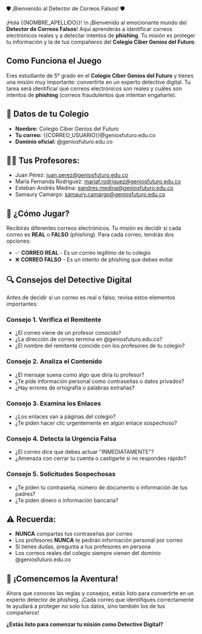 🛡️ ¡Bienvenido al Detector de Correos Falsos! 🛡️

¡Hola {{NOMBRE_APELLIDO}}! \n
¡Bienvenido al emocionante mundo del **Detector de Correos Falsos**! Aquí aprenderás a identificar correos electrónicos reales y a detectar intentos de **phishing**.
Tu misión es proteger tu información y la de tus compañeros del **Colegio Ciber Genios del Futuro**.

## Como Funciona el Juego
Eres estudiante de 5° grado en el **Colegio Ciber Genios del Futuro** y tienes una misión muy importante: convertirte en un experto detective digital. Tu tarea será identificar qué correos electrónicos son reales y cuáles son intentos de **phishing** (correos fraudulentos que intentan engañarte).

## 📧 **Datos de tu Colegio**
- **Nombre:** Colegio Ciber Genios del Futuro
- **Tu correo:** {{CORREO_USUARIO}}@geniosfuturo.edu.co
- **Dominio oficial:** @geniosfuturo.edu.co

## 👨‍🏫 **Tus Profesores:**
- Juan Pérez: juan.perez@geniosfuturo.edu.co
- María Fernanda Rodríguez: mariaf.rodriguez@geniosfuturo.edu.co
- Esteban Andrés Medina: eandres.medina@geniosfuturo.edu.co
- Samaury Camargo: samaury.camargo@geniosfuturo.edu.co

## 🎯 **¿Cómo Jugar?**

Recibirás diferentes correos electrónicos. Tu misión es decidir si cada correo es **REAL** o **FALSO** (phishing). Para cada correo, tendrás dos opciones:

- ✅ **CORREO REAL** - Es un correo legítimo de tu colegio
- ❌ **CORREO FALSO** - Es un intento de phishing que debes evitar

## 🔍 **Consejos del Detective Digital**

Antes de decidir si un correo es real o falso, revisa estos elementos importantes:

### Consejo 1. **Verifica el Remitente**
- ¿El correo viene de un profesor conocido?
- ¿La dirección de correo termina en @geniosfuturo.edu.co?
- ¿El nombre del remitente coincide con los profesores de tu colegio?

### Consejo 2. **Analiza el Contenido**
- ¿El mensaje suena como algo que diría tu profesor?
- ¿Te pide información personal como contraseñas o datos privados?
- ¿Hay errores de ortografía o palabras extrañas?

### Consejo 3. **Examina los Enlaces**
- ¿Los enlaces van a páginas del colegio?
- ¿Te piden hacer clic urgentemente en algún enlace sospechoso?

### Consejo 4. **Detecta la Urgencia Falsa**
- ¿El correo dice que debes actuar "INMEDIATAMENTE"?
- ¿Amenaza con cerrar tu cuenta o castigarte si no respondes rápido?

### Consejo 5. **Solicitudes Sospechosas**
- ¿Te piden tu contraseña, número de documento o información de tus padres?
- ¿Te piden dinero o información bancaria?

## ⚠️ **Recuerda:**

- **NUNCA** compartas tus contraseñas por correo
- Los profesores **NUNCA** te pedirán información personal por correo
- Si tienes dudas, pregunta a tus profesores en persona
- Los correos reales del colegio siempre vienen del dominio @geniosfuturo.edu.co

## 🚀 **¡Comencemos la Aventura!**

Ahora que conoces las reglas y consejos, estás listo para convertirte en un experto detector de phishing. ¡Cada correo que identifiques correctamente te ayudará a proteger no solo tus datos, sino también los de tus compañeros!

**¿Estás listo para comenzar tu misión como Detective Digital?**